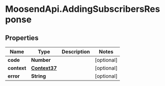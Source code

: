 # MoosendApi.AddingSubscribersResponse

## Properties
Name | Type | Description | Notes
------------ | ------------- | ------------- | -------------
**code** | **Number** |  | [optional] 
**context** | [**Context37**](Context37.md) |  | [optional] 
**error** | **String** |  | [optional] 


